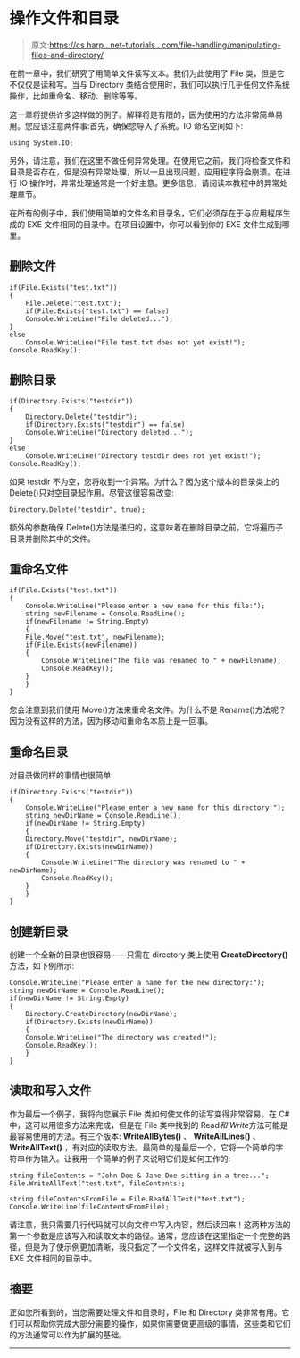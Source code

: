 # 操作文件和目录

> 原文:[https://cs harp . net-tutorials . com/file-handling/manipulating-files-and-directory/](https://csharp.net-tutorials.com/file-handling/manipulating-files-and-directories/)

在前一章中，我们研究了用简单文件读写文本。我们为此使用了 File 类，但是它不仅仅是读和写。当与 Directory 类结合使用时，我们可以执行几乎任何文件系统操作，比如重命名、移动、删除等等。

这一章将提供许多这样做的例子。解释将是有限的，因为使用的方法非常简单易用。您应该注意两件事:首先，确保您导入了系统。IO 命名空间如下:

```
using System.IO;
```

另外，请注意，我们在这里不做任何异常处理。在使用它之前，我们将检查文件和目录是否存在，但是没有异常处理，所以一旦出现问题，应用程序将会崩溃。在进行 IO 操作时，异常处理通常是一个好主意。更多信息，请阅读本教程中的异常处理章节。

在所有的例子中，我们使用简单的文件名和目录名，它们必须存在于与应用程序生成的 EXE 文件相同的目录中。在项目设置中，你可以看到你的 EXE 文件生成到哪里。

## 删除文件

<input type="hidden" name="IL_IN_ARTICLE">

```
if(File.Exists("test.txt"))
{
    File.Delete("test.txt");
    if(File.Exists("test.txt") == false)
    Console.WriteLine("File deleted...");
}
else
    Console.WriteLine("File test.txt does not yet exist!");
Console.ReadKey();
```

## 删除目录

```
if(Directory.Exists("testdir"))
{
    Directory.Delete("testdir");
    if(Directory.Exists("testdir") == false)
    Console.WriteLine("Directory deleted...");
}
else
    Console.WriteLine("Directory testdir does not yet exist!");
Console.ReadKey();
```

如果 testdir 不为空，您将收到一个异常。为什么？因为这个版本的目录类上的 Delete()只对空目录起作用。尽管这很容易改变:

```
Directory.Delete("testdir", true);
```

额外的参数确保 Delete()方法是递归的，这意味着在删除目录之前，它将遍历子目录并删除其中的文件。

## 重命名文件

```
if(File.Exists("test.txt"))
{
    Console.WriteLine("Please enter a new name for this file:");
    string newFilename = Console.ReadLine();
    if(newFilename != String.Empty)
    {
    File.Move("test.txt", newFilename);
    if(File.Exists(newFilename))
    {
        Console.WriteLine("The file was renamed to " + newFilename);
        Console.ReadKey();
    }
    }
}
```

您会注意到我们使用 Move()方法来重命名文件。为什么不是 Rename()方法呢？因为没有这样的方法，因为移动和重命名本质上是一回事。

## 重命名目录

对目录做同样的事情也很简单:

```
if(Directory.Exists("testdir"))
{
    Console.WriteLine("Please enter a new name for this directory:");
    string newDirName = Console.ReadLine();
    if(newDirName != String.Empty)
    {
    Directory.Move("testdir", newDirName);
    if(Directory.Exists(newDirName))
    {
        Console.WriteLine("The directory was renamed to " + newDirName);
        Console.ReadKey();
    }
    }
}
```

## 创建新目录

创建一个全新的目录也很容易——只需在 directory 类上使用 **CreateDirectory()** 方法，如下例所示:

```
Console.WriteLine("Please enter a name for the new directory:");
string newDirName = Console.ReadLine();
if(newDirName != String.Empty)
{
    Directory.CreateDirectory(newDirName);
    if(Directory.Exists(newDirName))
    {
    Console.WriteLine("The directory was created!");
    Console.ReadKey();
    }
}
```

## 读取和写入文件

作为最后一个例子，我将向您展示 File 类如何使文件的读写变得非常容易。在 C#中，这可以用很多方法来完成，但是在 File 类中找到的 Read*和 Write*方法可能是最容易使用的方法。有三个版本: **WriteAllBytes()** 、 **WriteAllLines()** 、 **WriteAllText()** ，有对应的读取方法。最简单的是最后一个，它将一个简单的字符串作为输入。让我用一个简单的例子来说明它们是如何工作的:

```
string fileContents = "John Doe & Jane Doe sitting in a tree...";
File.WriteAllText("test.txt", fileContents);

string fileContentsFromFile = File.ReadAllText("test.txt");
Console.WriteLine(fileContentsFromFile);
```

请注意，我只需要几行代码就可以向文件中写入内容，然后读回来！这两种方法的第一个参数是应该写入和读取文本的路径。通常，您应该在这里指定一个完整的路径，但是为了使示例更加清晰，我只指定了一个文件名，这样文件就被写入到与 EXE 文件相同的目录中。

## 摘要

正如您所看到的，当您需要处理文件和目录时，File 和 Directory 类非常有用。它们可以帮助你完成大部分需要的操作，如果你需要做更高级的事情，这些类和它们的方法通常可以作为扩展的基础。

* * *